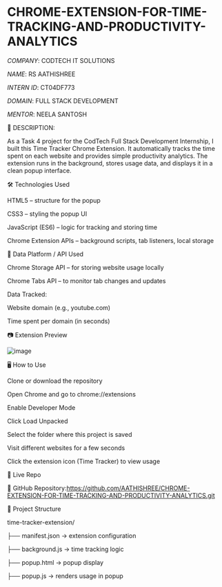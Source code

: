 # CHROME-EXTENSION-FOR-TIME-TRACKING-AND-PRODUCTIVITY-ANALYTICS

*COMPANY*: CODTECH IT SOLUTIONS

*NAME*: RS AATHISHREE

*INTERN ID*: CT04DF773

*DOMAIN*: FULL STACK DEVELOPMENT

*MENTOR*: NEELA SANTOSH

📌 DESCRIPTION:

As a Task 4 project for the CodTech Full Stack Development Internship, I built this Time Tracker Chrome Extension. It automatically tracks the time spent on each website and provides simple productivity analytics. The extension runs in the background, stores usage data, and displays it in a clean popup interface.

🛠️ Technologies Used

HTML5 – structure for the popup

CSS3 – styling the popup UI

JavaScript (ES6) – logic for tracking and storing time

Chrome Extension APIs – background scripts, tab listeners, local storage

🔗 Data Platform / API Used

Chrome Storage API – for storing website usage locally

Chrome Tabs API – to monitor tab changes and updates

Data Tracked:

Website domain (e.g., youtube.com)

Time spent per domain (in seconds)

📷 Extension Preview

![image](https://github.com/user-attachments/assets/bba63c30-a04e-4ff4-9b0b-e6edb3a7f309)

🖥️ How to Use

Clone or download the repository

Open Chrome and go to chrome://extensions

Enable Developer Mode

Click Load Unpacked

Select the folder where this project is saved

Visit different websites for a few seconds

Click the extension icon (Time Tracker) to view usage

🚀 Live Repo

🔗 GitHub Repository:https://github.com/AATHISHREE/CHROME-EXTENSION-FOR-TIME-TRACKING-AND-PRODUCTIVITY-ANALYTICS.git

📁 Project Structure

time-tracker-extension/

├── manifest.json        → extension configuration

├── background.js        → time tracking logic

├── popup.html           → popup display

├── popup.js             → renders usage in popup
